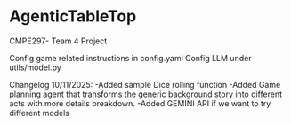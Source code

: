 # AgenticTableTop
CMPE297- Team 4 Project

Config game related instructions in config.yaml
Config LLM under utils/model.py

Changelog 10/11/2025:
-Added sample Dice rolling function
-Added Game planning agent that transforms the generic background story into different acts with more details breakdown.
-Added GEMINI API if we want to try different models